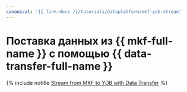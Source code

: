 ```yaml
---
canonical: '{{ link-docs }}/tutorials/dataplatform/mkf-ydb-stream'
---
```


# Поставка данных из {{ mkf-full-name }} с помощью {{ data-transfer-full-name }}

{% include notitle [Stream from MKF to YDB with Data Transfer](../../_tutorials/dataplatform/data-transfer-mkf-ydb.md) %}
